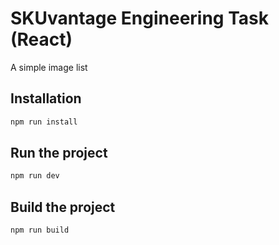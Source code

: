 # SKUvantage Engineering Task (React)

A simple image list

## Installation

```bash
npm run install
```

## Run the project

```bash
npm run dev
```

## Build the project

```bash
npm run build
```
